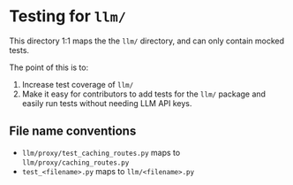 # Testing for `llm/` 

This directory 1:1 maps the the `llm/` directory, and can only contain mocked tests. 

The point of this is to:
1. Increase test coverage of `llm/`
2. Make it easy for contributors to add tests for the `llm/` package and easily run tests without needing LLM API keys. 


## File name conventions

- `llm/proxy/test_caching_routes.py` maps to `llm/proxy/caching_routes.py`
- `test_<filename>.py` maps to `llm/<filename>.py`












